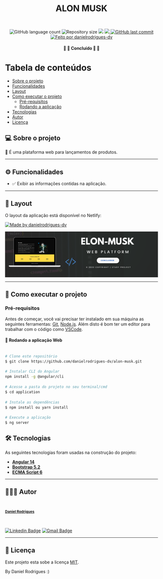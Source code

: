 <h1 align="center">ALON MUSK</h1>			
<br>
<p align="center">
  <img alt="GitHub language count" src="https://img.shields.io/github/languages/count/danielrodrigues-dv/moments-angular?style=flat-square&&color=%2304D361" />
  <img alt="Repository size" src="https://img.shields.io/github/repo-size/danielrodrigues-dv/moments-angular?style=flat-square" />
  <img src="https://img.shields.io/github/stars/danielrodrigues-dv/moments-angular?style=flat-square" />
	<a href="https://github.com/danielrodrigues-dv/moments-angular/blob/master/LICENSE">
  <img src="https://img.shields.io/github/license/danielrodrigues-dv/moments-angular?style=flat-square&" />
	</a>
  <a href="https://github.com/danielrodrigues-dv/moments-angular/commits/main">
    <img alt="GitHub last commit" src="https://img.shields.io/github/last-commit/danielrodrigues-dv/angular-moments?style=flat-square&">
  </a>
  <a href="https://github.com/danielrodrigues-dv">
    <img alt="Feito por danielrodrigues-dv" src="https://img.shields.io/badge/feito%20por-Daniel%20Rodrigues-%237519C1?style=flat-square&">
  </a>
</p>

<h4 align="center">🚧 🚀 Concluído 🚀 🚧</h4>
	

Tabela de conteúdos
=================
<!--ts-->
   * [Sobre o projeto](#-sobre-o-projeto)
   * [Funcionalidades](#%EF%B8%8F-funcionalidades)
   * [Layout](#-layout)
   * [Como executar o projeto](#-como-executar-o-projeto)
     * [Pré-requisitos](#pré-requisitos)
     * [Rodando a aplicação](#-Rodando-a-aplicação-Web)
   * [Tecnologias](#-tecnologias)
   * [Autor](#-autor)
   * [Licença](#-licença)
<!--te-->


## 💻 Sobre o projeto

💪 É uma plataforma web para lançamentos de produtos.

---

## ⚙️ Funcionalidades

- :white_check_mark: Exibir as informações contidas na aplicação. 

 
---

## 🎨 Layout

O layout da aplicação está disponível no Netlify:

<a href="#">
  <img alt="Made by danielrodrigues-dv" src="https://img.shields.io/badge/Acessar%20Layout%20-aqui-%2304D361?style=flat-square">
</a>

<p align="center" style="display: flex; align-items: flex-start; justify-content: center;">
  <img alt="danielrodrigues-dv" title="#moments-angular" src="https://raw.githubusercontent.com/danielrodrigues-dv/alon-musk/main/application/src/assets/imagens/banner-elon.png" />
</p>

---

## 🚀 Como executar o projeto

### Pré-requisitos

Antes de começar, você vai precisar ter instalado em sua máquina as seguintes ferramentas:
[Git](https://git-scm.com), [Node.js](https://nodejs.org/en/). 
Além disto é bom ter um editor para trabalhar com o código como [VSCode](https://code.visualstudio.com/).



#### 🧭 Rodando a aplicação Web
```bash

# Clone este repositório
$ git clone https://github.com/danielrodrigues-dv/alon-musk.git

# Instalar CLI do Angular
npm install -g @angular/cli

# Acesse a pasta do projeto no seu terminal/cmd
$ cd application

# Instale as dependências
$ npm install ou yarn install

# Execute a aplicação
$ ng server


```



## 🛠 Tecnologias

As seguintes tecnologias foram usadas na construção do projeto:

-   **[Angular 14](https://angular.io)** 
-   **[Bootstrap 5.2](https://getbootstrap.com/docs/5.2/getting-started/introduction/)** 
-   **[ECMA Script 6](https://www.javascript.com/)**
---

## 🦸🏻‍♂️ Autor

<a href="https://github.com/danielrodrigues-dv">
 <img style="border-radius: 50%;" src="https://avatars.githubusercontent.com/u/41621213?v=4" width="100px;" alt=""/>
 <br>
  <sub><b><p>Daniel Rodrigues</p></b></sub></a>
 <br />

[![Linkedin Badge](https://img.shields.io/badge/-Daniel%20Rodrigues-blue?style=flat-square&logo=Linkedin&logoColor=white&link=https://www.linkedin.com/in/daniel-rodrigues-dv/)](https://www.linkedin.com/in/daniel-rodrigues-dv/) 
[![Gmail Badge](https://img.shields.io/badge/-daniel.rodrigues.soarees@gmail.com-c14438?style=flat-square&logo=Gmail&logoColor=white&link=mailto:daniel.rodrigues.soarees@gmail.com)](mailto:daniel.rodrigues.soarees@gmail.com)

---

## 📝 Licença

Este projeto esta sobe a licença [MIT](./LICENSE).

By Daniel Rodrigues  :)
